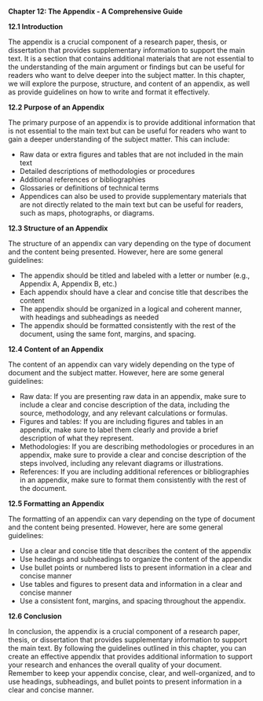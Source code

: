 <p><strong>Chapter 12: The Appendix - A Comprehensive Guide</strong></p>

<p><strong>12.1 Introduction</strong></p>

<p>The appendix is a crucial component of a research paper, thesis, or dissertation that provides supplementary information to support the main text. It is a section that contains additional materials that are not essential to the understanding of the main argument or findings but can be useful for readers who want to delve deeper into the subject matter. In this chapter, we will explore the purpose, structure, and content of an appendix, as well as provide guidelines on how to write and format it effectively.</p>

<p><strong>12.2 Purpose of an Appendix</strong></p>

<p>The primary purpose of an appendix is to provide additional information that is not essential to the main text but can be useful for readers who want to gain a deeper understanding of the subject matter. This can include:</p>

<ul>
<li>Raw data or extra figures and tables that are not included in the main text</li>
<li>Detailed descriptions of methodologies or procedures</li>
<li>Additional references or bibliographies</li>
<li>Glossaries or definitions of technical terms</li>
<li>Appendices can also be used to provide supplementary materials that are not directly related to the main text but can be useful for readers, such as maps, photographs, or diagrams.</li>
</ul>

<p><strong>12.3 Structure of an Appendix</strong></p>

<p>The structure of an appendix can vary depending on the type of document and the content being presented. However, here are some general guidelines:</p>

<ul>
<li>The appendix should be titled and labeled with a letter or number (e.g., Appendix A, Appendix B, etc.)</li>
<li>Each appendix should have a clear and concise title that describes the content</li>
<li>The appendix should be organized in a logical and coherent manner, with headings and subheadings as needed</li>
<li>The appendix should be formatted consistently with the rest of the document, using the same font, margins, and spacing.</li>
</ul>

<p><strong>12.4 Content of an Appendix</strong></p>

<p>The content of an appendix can vary widely depending on the type of document and the subject matter. However, here are some general guidelines:</p>

<ul>
<li>Raw data: If you are presenting raw data in an appendix, make sure to include a clear and concise description of the data, including the source, methodology, and any relevant calculations or formulas.</li>
<li>Figures and tables: If you are including figures and tables in an appendix, make sure to label them clearly and provide a brief description of what they represent.</li>
<li>Methodologies: If you are describing methodologies or procedures in an appendix, make sure to provide a clear and concise description of the steps involved, including any relevant diagrams or illustrations.</li>
<li>References: If you are including additional references or bibliographies in an appendix, make sure to format them consistently with the rest of the document.</li>
</ul>

<p><strong>12.5 Formatting an Appendix</strong></p>

<p>The formatting of an appendix can vary depending on the type of document and the content being presented. However, here are some general guidelines:</p>

<ul>
<li>Use a clear and concise title that describes the content of the appendix</li>
<li>Use headings and subheadings to organize the content of the appendix</li>
<li>Use bullet points or numbered lists to present information in a clear and concise manner</li>
<li>Use tables and figures to present data and information in a clear and concise manner</li>
<li>Use a consistent font, margins, and spacing throughout the appendix.</li>
</ul>

<p><strong>12.6 Conclusion</strong></p>

<p>In conclusion, the appendix is a crucial component of a research paper, thesis, or dissertation that provides supplementary information to support the main text. By following the guidelines outlined in this chapter, you can create an effective appendix that provides additional information to support your research and enhances the overall quality of your document. Remember to keep your appendix concise, clear, and well-organized, and to use headings, subheadings, and bullet points to present information in a clear and concise manner.</p>
